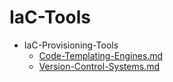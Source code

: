 
# IaC-Tools

- IaC-Provisioning-Tools
  - [Code-Templating-Engines.md](./Code-Templating-Engines.md)
  - [Version-Control-Systems.md](./Version-Control-Systems.md)
